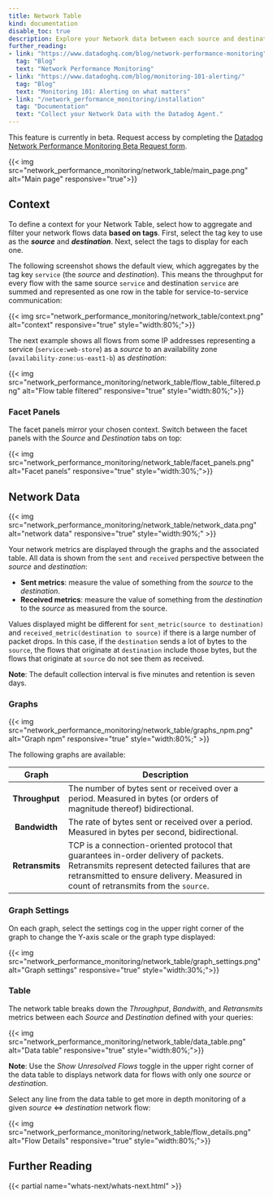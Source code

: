```yaml
---
title: Network Table
kind: documentation
disable_toc: true
description: Explore your Network data between each source and destination across your stack.
further_reading:
- link: "https://www.datadoghq.com/blog/network-performance-monitoring"
  tag: "Blog"
  text: "Network Performance Monitoring"
- link: "https://www.datadoghq.com/blog/monitoring-101-alerting/"
  tag: "Blog"
  text: "Monitoring 101: Alerting on what matters"
- link: "/network_performance_monitoring/installation"
  tag: "Documentation"
  text: "Collect your Network Data with the Datadog Agent."
---
```


<div class="alert alert-warning">
This feature is currently in beta. Request access by completing the <a href="https://app.datadoghq.com/network/2019signup">Datadog Network Performance Monitoring Beta Request form</a>.
</div>

{{< img src="network_performance_monitoring/network_table/main_page.png" alt="Main page" responsive="true">}}

## Context

To define a context for your Network Table, select how to aggregate and filter your network flows data **based on tags**. First, select the tag key to use as the **_source_** and **_destination_**. Next, select the tags to display for each one.

The following screenshot shows the default view, which aggregates by the tag key `service` (the _source_ and _destination_). This means the throughput for every flow with the same source `service` and destination `service` are summed and represented as one row in the table for service-to-service communication:

{{< img src="network_performance_monitoring/network_table/context.png" alt="context" responsive="true" style="width:80%;">}}

The next example shows all flows from some IP addresses representing a service (`service:web-store`) as a _source_ to an availability zone (`availability-zone:us-east1-b`) as _destination_:

{{< img src="network_performance_monitoring/network_table/flow_table_filtered.png" alt="Flow table filtered" responsive="true" style="width:80%;">}}

### Facet Panels

The facet panels mirror your chosen context. Switch between the facet panels with the _Source_ and _Destination_ tabs on top:

{{< img src="network_performance_monitoring/network_table/facet_panels.png" alt="Facet panels" responsive="true" style="width:30%;">}}

## Network Data

{{< img src="network_performance_monitoring/network_table/network_data.png" alt="network data" responsive="true" style="width:90%;" >}}

Your network metrics are displayed through the graphs and the associated table. All data is shown from the `sent` and `received` perspective between the _source_ and _destination_:

- **Sent metrics**: measure the value of something from the _source_ to the _destination_.
- **Received metrics**: measure the value of something from the _destination_ to the _source_ as measured from the source.

Values displayed might be different for `sent_metric(source to destination)` and `received_metric(destination to source)` if there is a large number of packet drops. In this case, if the `destination` sends a lot of bytes to the `source`, the flows that originate at `destination` include those bytes, but the flows that originate at `source` do not see them as received.

**Note**: The default collection interval is five minutes and retention is seven days.

### Graphs

{{< img src="network_performance_monitoring/network_table/graphs_npm.png" alt="Graph npm" responsive="true" style="width:80%;" >}}

The following graphs are available:

| Graph | Description |
| -------- | ------ |
| **Throughput** | The number of bytes sent or received over a period. Measured in bytes (or orders of magnitude thereof) bidirectional.|
| **Bandwidth** | The rate of bytes sent or received over a period. Measured in bytes per second, bidirectional. |
| **Retransmits** | TCP is a connection-oriented protocol that guarantees in-order delivery of packets. Retransmits represent detected failures that are retransmitted to ensure delivery. Measured in count of retransmits from the `source`. |

### Graph Settings

On each graph, select the settings cog in the upper right corner of the graph to change the Y-axis scale or the graph type displayed:

{{< img src="network_performance_monitoring/network_table/graph_settings.png" alt="Graph settings" responsive="true" style="width:30%;">}}

### Table

The network table breaks down the _Throughput_, _Bandwith_, and _Retransmits_ metrics between each _Source_ and _Destination_ defined with your queries:

{{< img src="network_performance_monitoring/network_table/data_table.png" alt="Data table" responsive="true" style="width:80%;">}}

**Note**: Use the *Show Unresolved Flows* toggle in the upper right corner of the data table to displays network data for flows with only one _source_ or _destination_.

Select any line from the data table to get more in depth monitoring of a given _source_ <=> _destination_ network flow:

{{< img src="network_performance_monitoring/network_table/flow_details.png" alt="Flow Details" responsive="true" style="width:80%;">}}

## Further Reading

{{< partial name="whats-next/whats-next.html" >}}
